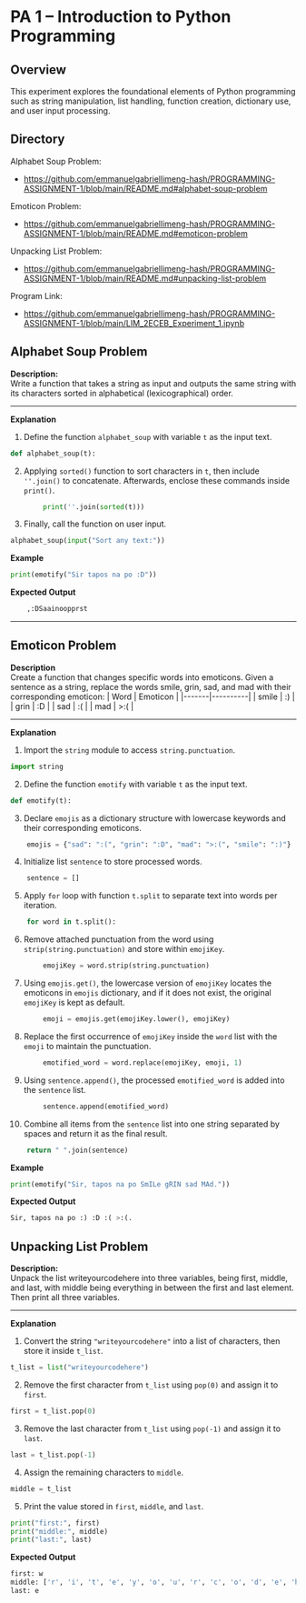 # PA 1 – Introduction to Python Programming

## Overview

This experiment explores the foundational elements of Python programming such as string manipulation, list handling, function creation, dictionary use, and user input processing.
## Directory
Alphabet Soup Problem:
* https://github.com/emmanuelgabriellimeng-hash/PROGRAMMING-ASSIGNMENT-1/blob/main/README.md#alphabet-soup-problem

Emoticon Problem:
* https://github.com/emmanuelgabriellimeng-hash/PROGRAMMING-ASSIGNMENT-1/blob/main/README.md#emoticon-problem

Unpacking List Problem:
* https://github.com/emmanuelgabriellimeng-hash/PROGRAMMING-ASSIGNMENT-1/blob/main/README.md#unpacking-list-problem

Program Link:
* https://github.com/emmanuelgabriellimeng-hash/PROGRAMMING-ASSIGNMENT-1/blob/main/LIM_2ECEB_Experiment_1.ipynb

## Alphabet Soup Problem

**Description:**  
Write a function that takes a string as input and outputs the same string with its characters sorted in alphabetical (lexicographical) order.

---
**Explanation**  

1. Define the function `alphabet_soup` with variable `t` as the input text.
```python
def alphabet_soup(t):
```

2. Applying `sorted()` function to sort characters in `t`, then include `''.join()` to concatenate. Afterwards, enclose these commands inside `print()`.
```python
        print(''.join(sorted(t)))
```

3. Finally, call the function on user input.
```python
alphabet_soup(input("Sort any text:"))
```
**Example**
```python
print(emotify("Sir tapos na po :D"))
```

**Expected Output**
```python
    ,:DSaainoopprst
```
---
## Emoticon Problem

**Description**  
Create a function that changes specific words into emoticons. Given a sentence as a string, replace the words smile, grin, sad, and mad with their corresponding emoticon:
| Word  | Emoticon |
|-------|----------|
| smile | :)       |
| grin  | :D       |
| sad   | :(       |
| mad   | >:(      |


---
**Explanation**  

1. Import the `string` module to access `string.punctuation`.
```python
import string
```

2. Define the function `emotify` with variable `t` as the input text.
```python
def emotify(t):
```

3. Declare `emojis` as a dictionary structure with lowercase keywords and their corresponding emoticons.
```python
    emojis = {"sad": ":(", "grin": ":D", "mad": ">:(", "smile": ":)"}
```

4. Initialize list `sentence` to store processed words.
```python
    sentence = []
```

5. Apply `for` loop with function `t.split` to separate text into words per iteration.
```python
    for word in t.split():
```

6. Remove attached punctuation from the word using `strip(string.punctuation)` and store within `emojiKey`.
```python
        emojiKey = word.strip(string.punctuation)
```

7. Using `emojis.get()`, the lowercase version of `emojiKey` locates the emoticons in `emojis` dictionary, and if it does not exist, the original `emojiKey` is kept as default.
```python
        emoji = emojis.get(emojiKey.lower(), emojiKey)
```

8. Replace the first occurrence of `emojiKey` inside the `word` list with the `emoji` to maintain the punctuation.
```python
        emotified_word = word.replace(emojiKey, emoji, 1)
```

9. Using `sentence.append()`, the processed `emotified_word` is added into the `sentence` list.
```python
        sentence.append(emotified_word)
```

10. Combine all items from the `sentence` list into one string separated by spaces and return it as the final result.
```python
    return " ".join(sentence)
```

**Example**

```python
print(emotify("Sir, tapos na po SmILe gRIN sad MAd."))
```

**Expected Output**

```python
Sir, tapos na po :) :D :( >:(.
```

## Unpacking List Problem

**Description:**  
Unpack the list writeyourcodehere into three variables, being first, middle, and last, with middle being everything in between the first and last element. Then print all three variables.

---

**Explanation**

1. Convert the string `"writeyourcodehere"` into a list of characters, then store it inside `t_list`.
```python
t_list = list("writeyourcodehere")
```

2. Remove the first character from `t_list` using `pop(0)` and assign it to `first`.

```python
first = t_list.pop(0)
```

3. Remove the last character from `t_list` using `pop(-1)` and assign it to `last`.
```python
last = t_list.pop(-1)
```

4. Assign the remaining characters to `middle`.
```python
middle = t_list
```

5. Print the value stored in `first`, `middle`, and `last`.
```python
print("first:", first)
print("middle:", middle)
print("last:", last)
```
**Expected Output**
```python
first: w
middle: ['r', 'i', 't', 'e', 'y', 'o', 'u', 'r', 'c', 'o', 'd', 'e', 'h', 'e', 'r']
last: e
```
